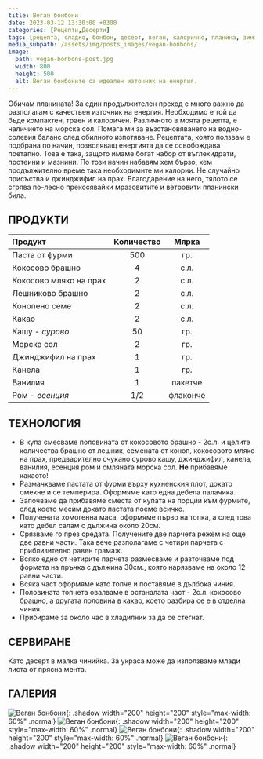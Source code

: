 ```yaml
---
title: Веган бонбони
date: 2023-03-12 13:30:00 +0300
categories: [Рецепти,Десерти]
tags: [рецепта, сладко, бонбон, десерт, веган, калорично, планина, зима]   # TAG names should always be lowercase
media_subpath: /assets/img/posts_images/vegan-bonbons/
image:
  path: vegan-bonbons-post.jpg
  width: 800
  height: 500
  alt: Веган бонбоните са идеален източник на енергия.
---
```


Обичам планината! За един продължителен преход е много важно да разполагам с качествен източник на енергия. Необходимо е той да бъде компактен, траен и калоричен. Различното в моята рецепта, е наличието на морска сол. Помага ми за възстановяването на водно-солевия баланс след обилното изпотяване. Рецептата, която ползвам е подбрана по начин, позволяващ енергията да се освобождава поетапно. Това е така, защото имаме богат набор от въглехидрати, протеини и мазнини. По този начин набавям хем бързо, хем продължително време така необходимите ми калории. Не случайно присъства и джинджифил на прах. Благодарение на него, тялото се сгрява по-лесно прекосявайки мразовитите и ветровити планински била.

## **ПРОДУКТИ**

| Продукт                    |Количество  |Мярка   |
|:---------------------------|:----------:|:------:|
|Паста от фурми              |500         |гр.     |
|Кокосово брашно             |4           |с.л.    |
|Кокосово мляко на прах      |2           |с.л.    |
|Лешниково брашно            |2           |с.л.    |
|Конопено семе               |2           |с.л.    |
|Какао                       |2           |с.л.    |
|Кашу - *сурово*             |50          |гр.     |
|Морска сол                  |2           |гр.     |
|Джинджифил на прах          |1           |гр.     |
|Канела                      |1           |гр.     |
|Ванилия                     |1           |пакетче |
|Ром - *есенция*             |1/2         |флаконче|

## **ТЕХНОЛОГИЯ**

- В купа смесваме половината от кокосовото брашно - 2с.л. и целите количества брашно от лешник, семената от коноп, кокосовото мляко на прах, предварително счукано сурово кашу, джинджифил, канела, ванилия, есенция ром и смляната морска сол. **Не** прибавяме какаото!
- Размачкваме пастата от фурми върху кухненския плот, докато омекне и се темперира. Оформяме като една дебела палачика.
- Започваме да прибавяме сместа от купата на порции към фурмите, след което месим докато пастата поеме всичко.
- Получената хомогенна маса, оформяме първо на топка, а след това като дебел салам с дължина около 20см.
- Срязваме го през средата. Получените две парчета режем на още две равни части. Така вече разполагаме с четири парчета с приблизително равен грамаж.
- Всяко едно от четирите парчета размесваме и разточваме под формата на пръчка с дължина 30см., която нарязваме на около 12 равни части.
- Всяка част оформяме като топче и поставяме в дълбока чиния.
- Половината топчета овалваме в останалата част - 2с.л. кокосово брашно, а другата половина в какао, което разбира се е в отделна чиния.
- Прибираме за около час в хладилник за да се стегнат.

## **СЕРВИРАНЕ**

Като десерт в малка чинийка. За украса може да използваме млади листа от прясна мента.

## **ГАЛЕРИЯ**

![Веган бонбони](vegan-bonbons-01.jpg){: .shadow width="200" height="200" style="max-width: 60%" .normal}
![Веган бонбони](vegan-bonbons-02.jpg){: .shadow width="200" height="200" style="max-width: 60%" .normal}
![Веган бонбони](vegan-bonbons-03.jpg){: .shadow width="200" height="200" style="max-width: 60%" .normal}
![Веган бонбони](vegan-bonbons-04.jpg){: .shadow width="200" height="200" style="max-width: 60%" .normal}
